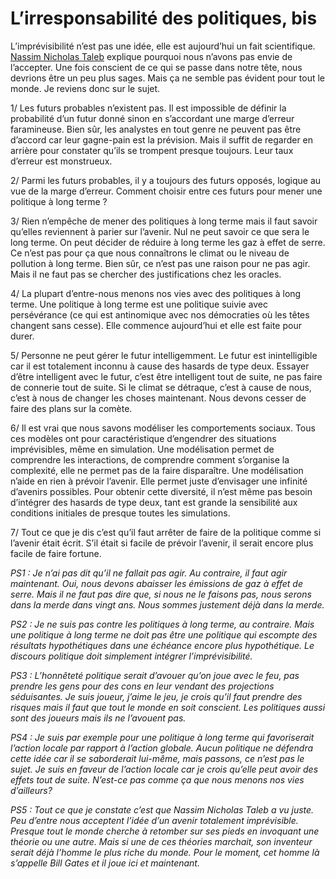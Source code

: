 # L’irresponsabilité des politiques, bis

L’imprévisibilité n’est pas une idée, elle est aujourd’hui un fait scientifique. [Nassim Nicholas Taleb](http://www.fooledbyrandomness.com/) explique pourquoi nous n’avons pas envie de l’accepter. Une fois conscient de ce qui se passe dans notre tête, nous devrions être un peu plus sages. Mais ça ne semble pas évident pour tout le monde. Je reviens donc sur le sujet.<span id="more-166"></span>

1/ Les futurs probables n’existent pas. Il est impossible de définir la probabilité d’un futur donné sinon en s’accordant une marge d’erreur faramineuse. Bien sûr, les analystes en tout genre ne peuvent pas être d’accord car leur gagne-pain est la prévision. Mais il suffit de regarder en arrière pour constater qu’ils se trompent presque toujours. Leur taux d’erreur est monstrueux.

2/ Parmi les futurs probables, il y a toujours des futurs opposés, logique au vue de la marge d’erreur. Comment choisir entre ces futurs pour mener une politique à long terme ?

3/ Rien n’empêche de mener des politiques à long terme mais il faut savoir qu’elles reviennent à parier sur l’avenir. Nul ne peut savoir ce que sera le long terme. On peut décider de réduire à long terme les gaz à effet de serre. Ce n’est pas pour ça que nous connaîtrons le climat ou le niveau de pollution à long terme. Bien sûr, ce n’est pas une raison pour ne pas agir. Mais il ne faut pas se chercher des justifications chez les oracles.

4/ La plupart d’entre-nous menons nos vies avec des politiques à long terme. Une politique à long terme est une politique suivie avec persévérance (ce qui est antinomique avec nos démocraties où les têtes changent sans cesse). Elle commence aujourd’hui et elle est faite pour durer.

5/ Personne ne peut gérer le futur intelligemment. Le futur est inintelligible car il est totalement inconnu à cause des hasards de type deux. Essayer d’être intelligent avec le futur, c’est être intelligent tout de suite, ne pas faire de connerie tout de suite. Si le climat se détraque, c’est à cause de nous, c’est à nous de changer les choses maintenant. Nous devons cesser de faire des plans sur la comète.

6/ Il est vrai que nous savons modéliser les comportements sociaux. Tous ces modèles ont pour caractéristique d’engendrer des situations imprévisibles, même en simulation. Une modélisation permet de comprendre les interactions, de comprendre comment s’organise la complexité, elle ne permet pas de la faire disparaître. Une modélisation n’aide en rien à prévoir l’avenir. Elle permet juste d’envisager une infinité d’avenirs possibles. Pour obtenir cette diversité, il n’est même pas besoin d’intégrer des hasards de type deux, tant est grande la sensibilité aux conditions initiales de presque toutes les simulations.

7/ Tout ce que je dis c’est qu’il faut arrêter de faire de la politique comme si l’avenir était écrit. S’il était si facile de prévoir l’avenir, il serait encore plus facile de faire fortune.

*PS1 : Je n’ai pas dit qu’il ne fallait pas agir. Au contraire, il faut agir maintenant. Oui, nous devons abaisser les émissions de gaz à effet de serre. Mais il ne faut pas dire que, si nous ne le faisons pas, nous serons dans la merde dans vingt ans. Nous sommes justement déjà dans la merde.*

*PS2 : Je ne suis pas contre les politiques à long terme, au contraire. Mais une politique à long terme ne doit pas être une politique qui escompte des résultats hypothétiques dans une échéance encore plus hypothétique. Le discours politique doit simplement intégrer l’imprévisibilité.*

*PS3 : L’honnêteté politique serait d’avouer qu’on joue avec le feu, pas prendre les gens pour des cons en leur vendant des projections séduisantes. Je suis joueur, j’aime le jeu, je crois qu’il faut prendre des risques mais il faut que tout le monde en soit conscient. Les politiques aussi sont des joueurs mais ils ne l’avouent pas.*

*PS4 : Je suis par exemple pour une politique à long terme qui favoriserait l’action locale par rapport à l’action globale. Aucun politique ne défendra cette idée car il se saborderait lui-même, mais passons, ce n’est pas le sujet. Je suis en faveur de l’action locale car je crois qu’elle peut avoir des effets tout de suite. N’est-ce pas comme ça que nous menons nos vies d’ailleurs?*

*PS5 : Tout ce que je constate c’est que Nassim Nicholas Taleb a vu juste. Peu d’entre nous acceptent l’idée d’un avenir totalement imprévisible. Presque tout le monde cherche à retomber sur ses pieds en invoquant une théorie ou une autre. Mais si une de ces théories marchait, son inventeur serait déjà l’homme le plus riche du monde. Pour le moment, cet homme là s’appelle Bill Gates et il joue ici et maintenant.*